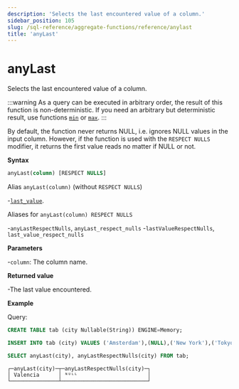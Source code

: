 ```yaml
---
description: 'Selects the last encountered value of a column.'
sidebar_position: 105
slug: /sql-reference/aggregate-functions/reference/anylast
title: 'anyLast'
---
```


# anyLast

Selects the last encountered value of a column.

:::warning
As a query can be executed in arbitrary order, the result of this function is non-deterministic.
If you need an arbitrary but deterministic result, use functions [`min`](../reference/min.md) or [`max`](../reference/max.md).
:::

By default, the function never returns NULL, i.e. ignores NULL values in the input column.
However, if the function is used with the `RESPECT NULLS` modifier, it returns the first value reads no matter if NULL or not.

**Syntax**

```sql
anyLast(column) [RESPECT NULLS]
```

Alias `anyLast(column)` (without `RESPECT NULLS`)

-[`last_value`](../reference/last_value.md).

Aliases for `anyLast(column) RESPECT NULLS`

-`anyLastRespectNulls`, `anyLast_respect_nulls`
-`lastValueRespectNulls`, `last_value_respect_nulls`

**Parameters**

-`column`: The column name.

**Returned value**

-The last value encountered.

**Example**

Query:

```sql
CREATE TABLE tab (city Nullable(String)) ENGINE=Memory;

INSERT INTO tab (city) VALUES ('Amsterdam'),(NULL),('New York'),('Tokyo'),('Valencia'),(NULL);

SELECT anyLast(city), anyLastRespectNulls(city) FROM tab;
```

```response
┌─anyLast(city)─┬─anyLastRespectNulls(city)─┐
│ Valencia      │ ᴺᵁᴸᴸ                      │
└───────────────┴───────────────────────────┘
```
